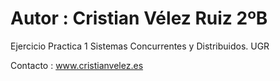 # Autor : Cristian Vélez Ruiz 2ºB
Ejercicio Practica 1 Sistemas Concurrentes y Distribuidos. UGR

Contacto : www.cristianvelez.es

